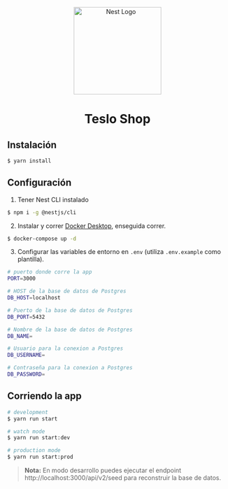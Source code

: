 <p align="center">
  <a href="http://nestjs.com/" target="blank"><img src="https://nestjs.com/img/logo-small.svg" width="200" alt="Nest Logo" /></a>
</p>

[circleci-image]: https://img.shields.io/circleci/build/github/nestjs/nest/master?token=abc123def456
[circleci-url]: https://circleci.com/gh/nestjs/nest

  <h1 align="center">Teslo Shop</h1>


## Instalación

```bash
$ yarn install
```

## Configuración

1. Tener Nest CLI instalado
```bash
$ npm i -g @nestjs/cli
```
2. Instalar y correr [Docker Desktop](https://www.docker.com/products/docker-desktop/), enseguida correr.
```bash
$ docker-compose up -d
```
3. Configurar las variables de entorno en ```.env``` (utiliza ```.env.example``` como plantilla).
```bash
# puerto donde corre la app
PORT=3000

# HOST de la base de datos de Postgres
DB_HOST=localhost

# Puerto de la base de datos de Postgres
DB_PORT=5432

# Nombre de la base de datos de Postgres
DB_NAME=

# Usuario para la conexion a Postgres
DB_USERNAME=

# Contraseña para la conexion a Postgres
DB_PASSWORD=
```

## Corriendo la app

```bash
# development
$ yarn run start

# watch mode
$ yarn run start:dev

# production mode
$ yarn run start:prod
```
>**Nota:** En modo desarrollo puedes ejecutar el endpoint http://localhost:3000/api/v2/seed para reconstruir la base de datos.